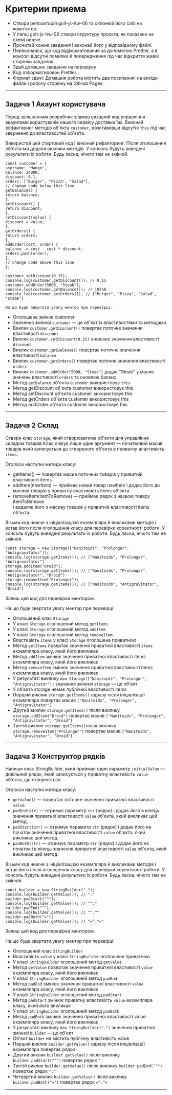 # Критерии приема

 - Створи репозиторій goit-js-hw-06 та склонюй його собі на комп’ютер.
- У папці goit-js-hw-06 створи структуру проєкта, як показано на схемі нижче.
- Прочитай кожне завдання і виконай його у відповідному файлі.
- Переконайся, що код відформатований за допомогою Prettier, а в консолі відсутні помилки й попередження під час відкриття живої сторінки завдання
- Здай домашнє завдання на перевірку
- Код отформатирован Prettier.
- Формат здачі: Домашня робота містить два посилання: на вихідні файли і робочу сторінку на GitHub Pages.
---
## Задача 1 Акаунт користувача

Перед звільненням розробник зламав вихідний код управління акаунтами користувачів нашого сервісу доставки їжі. Виконай рефакторинг методів об'єкта `customer`, розставивши відсутні `this` під час звернення до властивостей об'єкта.

Використай цей стартовий код і виконай рефакторинг. Після оголошення об'єкта ми додали виклики методів. У консоль будуть виведені результати їх роботи. Будь ласка, нічого там не змінюй.

```angularjs
const customer = {
username: "Mango",
balance: 24000,
discount: 0.1,
orders: ["Burger", "Pizza", "Salad"],
// Change code below this line
getBalance() {
return balance;
},
getDiscount() {
return discount;
},
setDiscount(value) {
discount = value;
},
getOrders() {
return orders;
},
addOrder(cost, order) {
balance -= cost - cost * discount;
orders.push(order);
},
// Change code above this line
};

customer.setDiscount(0.15);
console.log(customer.getDiscount()); // 0.15
customer.addOrder(5000, "Steak");
console.log(customer.getBalance()); // 19750
console.log(customer.getOrders()); // ["Burger", "Pizza", "Salad", "Steak"]
```
`На що буде звертати увагу ментор при перевірці:`

- Оголошена змінна customer
- Значення змінної `customer` — це об'єкт із властивостями та методами
- Виклик `customer.getDiscount()` повертає поточне значення властивості `discount`
- Виклик `customer.setDiscount(0.15)` оновлює значення властивості `discount`
- Виклик `customer.getBalance()` повертає поточне значення властивості `balance`
- Виклик `customer.getOrders()` повертає поточне значення властивості `orders`
- Виклик `customer.addOrder(5000, "Steak")` додає "Steak" у масив значень властивості `orders` та оновлює баланс
- Метод `getBalance` об'єкта `customer` використовує `this`
- Метод getDiscount об'єкта customer використовує this
- Метод setDiscount об'єкта customer використовує this
- Метод getOrders об'єкта customer використовує this
- Метод addOrder об'єкта customer використовує this


---

## Задача 2  Склад

Створи клас `Storage`, який створюватиме об'єкти для управління складом товарів.Клас очікує лише один аргумент — початковий масив товарів який записується до створеного об'єкта в приватну властивість `items`.

Оголоси наступні методи класу:
- getItems() — повертає масив поточних товарів у приватній властивості items.
- addItem(newItem) — приймає новий товар newItem і додає його до масиву товарів у приватну властивість items об'єкта.
- removeItem(itemToRemove) — приймає рядок з назвою товару itemToRemove  
і видаляє його з масиву товарів у приватній властивості items об'єкта.


Візьми код нижче з ініціалізацією екземпляра й викликами методів і встав його після оголошення класу для перевірки коректності роботи. У консоль будуть виведені результати їх роботи. Будь ласка, нічого там не змінюй.


```angularjs
const storage = new Storage(["Nanitoids", "Prolonger", "Antigravitator"]);
console.log(storage.getItems()); // ["Nanitoids", "Prolonger", "Antigravitator"]
storage.addItem("Droid");
console.log(storage.getItems()); // ["Nanitoids", "Prolonger", "Antigravitator", "Droid"]
storage.removeItem("Prolonger");
console.log(storage.getItems()); // ["Nanitoids", "Antigravitator", "Droid"]
```
Залиш цей код для перевірки ментором.

На що буде звертати увагу ментор при перевірці:
- Оголошений клас `Storage`
- У класі `Storage` оголошений метод `getItems`
- У класі `Storage` оголошений метод `addItem`
- У класі `Storage` оголошений метод `removeItem`
- Властивість `items` у класі `Storage` оголошена приватною
- Метод `getItems` повертає значення приватної властивості `items` екземпляра класу, який його викликає
- Метод `addItem` змінює значення приватної властивості items екземпляра класу, який його викликає
- Метод `removeItem` змінює значення приватної властивості items екземпляра класу, який його викликає
- У результаті виклику `new Storage(["Nanitoids", "Prolonger", "Antigravitator"])` значення змінної `storage` — це об'єкт
- У об’єкта storage немає публічної властивості items
- Перший виклик `storage.getItems()` одразу після ініціалізації екземпляра повертає масив `["Nanitoids", "Prolonger", "Antigravitator"]`
- Другий виклик `storage.getItems()` після виклику `storage.addItem("Droid")` повертає масив `["Nanitoids", "Prolonger", "Antigravitator", "Droid"]`
- Третій виклик `storage.getItems()`після виклику `storage.removeItem("Prolonger")` повертає масив `["Nanitoids", "Antigravitator", "Droid"]`

---

## Задача 3  Конструктор рядків

Напиши клас StringBuilder, який приймає один параметр `initialValue` — довільний рядок, який записується у приватну властивість `value` об'єкта, що створюється.

Оголоси наступні методи класу:
- `getValue()` — повертає поточне значення приватної властивості `value`.
- `padEnd(str)` — отримує параметр `str` (рядок) і додає його в кінець значення приватної властивості `value` об'єкта, який викликає цей метод.
- `padStart(str)` — отримує параметр `str` (рядок) і додає його на початок значення приватної властивості `value` об'єкта, який викликає цей метод.
- `padBoth(str)` — отримує параметр `str` (рядок) і додає його на початок і в кінець значення приватної властивості `value` об'єкта, який викликає цей метод.

Візьми код нижче з ініціалізацією екземпляра й викликами методів і встав його після оголошення класу для перевірки коректності роботи. У консоль будуть виведені результати їх роботи. Будь ласка, нічого там не змінюй


```angularjs
const builder = new StringBuilder(".");
console.log(builder.getValue()); // "."
builder.padStart("^");
console.log(builder.getValue()); // "^."
builder.padEnd("^");
console.log(builder.getValue()); // "^.^"
builder.padBoth("=");
console.log(builder.getValue()); // "=^.^="
```
Залиш цей код для перевірки ментором.

На що буде звертати увагу ментор при перевірці:

- Оголошений клас `StringBuilder`
- Властивість `value` у класі `StringBuilder` оголошена приватною
- У класі `StringBuilder` оголошений метод `getValue`
- Метод `getValue` повертає значення приватної властивості `value` екземпляра класу, який його викликає
- У класі `StringBuilder` оголошений метод `padEnd`
- Метод `padEnd` змінює значення приватної властивості `value` екземпляра класу, який його викликає
- У класі `StringBuilder` оголошений метод `padStart`
- Метод `padStart` змінює приватну властивість `value` екземпляра класу, який його викликає
- У класі `StringBuilder` оголошений метод `padBoth`
- Метод `padBoth` змінює значення приватної властивості value екземпляра класу, який його викликає
- У результаті виклику `new StringBuilder(".")` значення приватної змінної `builder` — це об'єкт
- Об'єкт `builder` не містить публічну властивість value
- Перший виклик `builder.getValue()` одразу після ініціалізації екземпляра повертає рядок .
- Другий виклик `builder.getValue()` після виклику ``builder.padStart("^")`` повертає рядок `^`.
- Третій виклик `builder.getValue()` після виклику `builder.padEnd("^")` повертає рядок `^.^`
- Четвертий виклик `builder.getValue()` після виклику `builder.padBoth("=")` повертає рядок `=^.^=`


---
